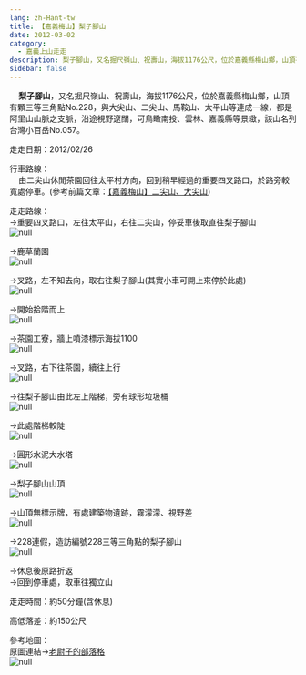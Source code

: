```yaml
---
lang: zh-Hant-tw
title: 【嘉義梅山】梨子腳山
date: 2012-03-02
category: 
  - 嘉義上山走走
description: 梨子腳山，又名掘尺嶺山、祝壽山，海拔1176公尺，位於嘉義縣梅山鄉，山頂有顆三等三角點No.228，與大尖山、二尖山、馬鞍山、太平山等連成一線，都是阿里山山脈之支脈，沿途視野遼闊，可鳥瞰南投、雲林、嘉義縣等景緻，該山名列台灣小百岳No.057。
sidebar: false
---
```


    **梨子腳山**，又名掘尺嶺山、祝壽山，海拔1176公尺，位於嘉義縣梅山鄉，山頂有顆三等三角點No.228，與大尖山、二尖山、馬鞍山、太平山等連成一線，都是阿里山山脈之支脈，沿途視野遼闊，可鳥瞰南投、雲林、嘉義縣等景緻，該山名列台灣小百岳No.057。

走走日期：2012/02/26

行車路線：  
    由二尖山休閒茶園回往太平村方向，回到稍早經過的重要四叉路口，於路旁較寬處停車。(參考前篇文章：[【嘉義梅山】二尖山、大尖山](http://blog.xuite.net/shiun101/1013399/57983093))

走走路線：  
→重要四叉路口，左往太平山，右往二尖山，停妥車後取直往梨子腳山  
![null](image/212762518_l.jpg)

→鹿草蘭園  
![null](image/212762522_l.jpg)

→叉路，左不知去向，取右往梨子腳山(其實小車可開上來停於此處)  
![null](image/212762528_l.jpg)

→開始拾階而上  
![null](image/212762530_l.jpg)

→茶園工寮，牆上噴漆標示海拔1100  
![null](image/212762534_l.jpg)

→叉路，右下往茶園，續往上行  
![null](image/212762537_l.jpg)

→往梨子腳山由此左上階梯，旁有球形垃圾桶  
![null](image/212762541_l.jpg)

→此處階梯較陡  
![null](image/212762544_l.jpg)

→圓形水泥大水塔  
![null](image/212762547_l.jpg)

→梨子腳山山頂  
![null](image/212762552_l.jpg)

→山頂無標示牌，有處建築物遺跡，霧濛濛、視野差  
![null](image/212762557_l.jpg)

→228連假，造訪編號228三等三角點的梨子腳山  
![null](image/212762510_l.jpg)

→休息後原路折返  
→回到停車處，取車往獨立山

走走時間：約50分鐘(含休息)

高低落差：約150公尺

參考地圖：  
原圖連結→[老尉子的部落格](http://blog.xuite.net/laoweiz/blog/17063690)  
![null](image/212762572_l.jpg)